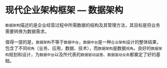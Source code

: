 # 现代企业架构框架 — 数据架构

`数据架构`描述的是企业经营过程中所需数据的结构及其管理方法，其目标是将业务需要转换为数据需求。

值得一提的是，`数据架构`不等于`数据中台`，`数据中台`是一种`企业架构`设计的整体结果，包含了不同`视角`（业务、应用，数据、技术），而`数据架构`是数据`视角`。良好的`数据架构`规划和设计，为`数据中台`以及所代表的`数据驱动运营`、`数据驱动业务`都奠定了好的基础。
